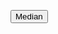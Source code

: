 <html>
<head>

<button type="button" onclick= "Start()">Median</button>

<p id="Input1"></p>
<p id="Input2"></p>
<p id="Input3"></p>
<p id="Input4"></p>
<p id="Input5"></p>


<script>
function Start() {  
var Input1 = prompt ("Please enter first number");
var Input2 = prompt ("Please enter second number");
var Input3 = prompt ("Please enter third number");
var Input4 = prompt ("Please enter fourth number");
var Input5 = prompt ("Please enter fifth number");
    if (doc != null) { 
  document.getElementById("Input1").innerHTML =
  document.getElementById("Input2").innerHTML =
  document.getElementById("Input3").innerHTML =
  document.getElementById("Input4").innerHTML =
  document.getElementById("Input5").innerHTML =
const median = arr => {
  const mid = Math.floor(arr.length / 2),
    nums = [...arr].sort((a, b) => a - b);
  return arr.length % 2 !== 0 ? nums[mid] : (nums[mid - 1] + nums[mid]) / 2;
    };
  };  
};
console.log(median([Input1, Input2, Input3, Input4, Input5]));
  
</script>


</head>
</html>
